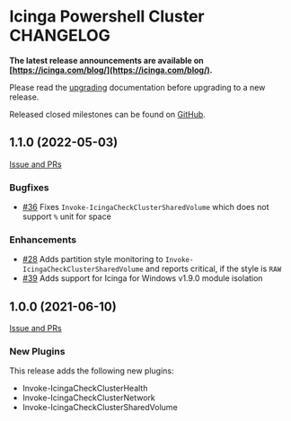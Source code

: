 # Icinga Powershell Cluster CHANGELOG
**The latest release announcements are available on [https://icinga.com/blog/](https://icinga.com/blog/).**

Please read the [upgrading](30-Upgrading-Plugins.md)
documentation before upgrading to a new release.

Released closed milestones can be found on [GitHub](https://github.com/Icinga/icinga-powershell-cluster/milestones?state=closed).

## 1.1.0 (2022-05-03)

[Issue and PRs](https://github.com/Icinga/icinga-powershell-cluster/milestone/2?closed=1)

### Bugfixes

* [#36](https://github.com/Icinga/icinga-powershell-cluster/issues/36) Fixes `Invoke-IcingaCheckClusterSharedVolume` which does not support `%` unit for space

### Enhancements

* [#28](https://github.com/Icinga/icinga-powershell-cluster/issues/28) Adds partition style monitoring to `Invoke-IcingaCheckClusterSharedVolume` and reports critical, if the style is `RAW`
* [#39](https://github.com/Icinga/icinga-powershell-cluster/pull/39) Adds support for Icinga for Windows v1.9.0 module isolation

## 1.0.0 (2021-06-10)

[Issue and PRs](https://github.com/Icinga/icinga-powershell-cluster/milestone/1?closed=1)

### New Plugins

This release adds the following new plugins:

* Invoke-IcingaCheckClusterHealth
* Invoke-IcingaCheckClusterNetwork
* Invoke-IcingaCheckClusterSharedVolume
